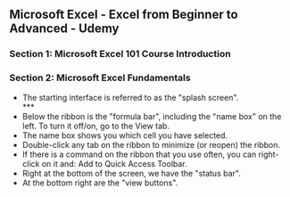 <h2>Microsoft Excel - Excel from Beginner to Advanced - Udemy</h2>
<h3>Section 1: Microsoft Excel 101 Course Introduction</h3>
<p></p>
<h3>Section 2: Microsoft Excel Fundamentals</h3>

- The starting interface is referred to as the "splash screen".<br>
***<br>
- Below the ribbon is the "formula bar", including the "name box" on the left. To turn it off/on, go to the View tab.<br>
- The name box shows you which cell you have selected.<br>
- Double-click any tab on the ribbon to minimize (or reopen) the ribbon.<br>
- If there is a command on the ribbon that you use often, you can right-click on it and: Add to Quick Access Toolbar.<br>
- Right at the bottom of the screen, we have the "status bar".<br>
- At the bottom right are the "view buttons".<br>

